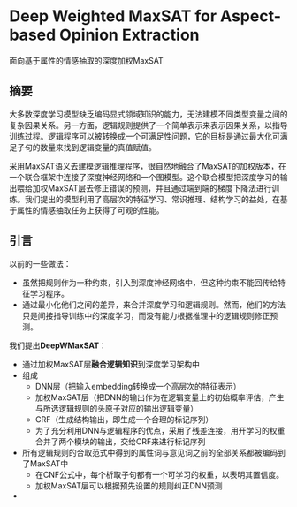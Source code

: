 # Deep Weighted MaxSAT for Aspect-based Opinion Extraction

面向基于属性的情感抽取的深度加权MaxSAT

## 摘要

大多数深度学习模型缺乏编码显式领域知识的能力，无法建模不同类型变量之间的复杂因果关系。另一方面，逻辑规则提供了一个简单表示来表示因果关系，以指导训练过程。逻辑程序可以被转换成一个可满足性问题，它的目标是通过最大化可满足子句的数量来找到逻辑变量的真值赋值。

采用MaxSAT语义去建模逻辑推理程序，很自然地融合了MaxSAT的加权版本，在一个联合框架中连接了深度神经网络和一个图模型。这个联合模型把深度学习的输出喂给加权MaxSAT层去修正错误的预测，并且通过端到端的梯度下降法进行训练。我们提出的模型利用了高层次的特征学习、常识推理、结构学习的益处，在基于属性的情感抽取任务上获得了可观的性能。



## 引言

以前的一些做法：

- 虽然把规则作为一种约束，引入到深度神经网络中，但这种约束不能回传给特征学习程序。
- 通过最小化他们之间的差异，来合并深度学习和逻辑规则。然而，他们的方法只是间接指导训练中的深度学习，而没有能力根据推理中的逻辑规则修正预测。

我们提出**DeepWMaxSAT**：

- 通过加权MaxSAT层**融合逻辑知识**到深度学习架构中
- 组成
  - DNN层（把输入embedding转换成一个高层次的特征表示）
  - 加权MaxSAT层（把DNN的输出作为在逻辑变量上的初始概率评估，产生与所选逻辑规则的头原子对应的输出逻辑变量）
  - CRF（生成结构输出，即生成一个合理的标记序列）
  - 为了充分利用DNN与逻辑程序的优点，采用了残差连接，用开学习的权重合并了两个模块的输出，交给CRF来进行标记序列
- 所有逻辑规则的合取范式中得到的属性词与意见词之前的全部关系都被编码到了MaxSAT中
  - 在CNF公式中，每个析取子句都有一个可学习的权重，以表明其置信度。
  - 加权MaxSAT层可以根据预先设置的规则纠正DNN预测
- 


